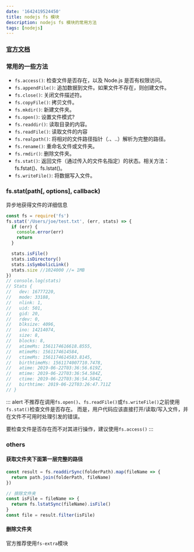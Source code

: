 ```yaml
---
date: '1642419524450'
title: nodejs fs 模块
description: nodejs fs 模块的常用方法
tags: [nodejs]
---
```

### [官方文档](http://nodejs.cn/api/fs.html#file-system)
### 常用的一些方法
 - `fs.access()`: 检查文件是否存在，以及 Node.js 是否有权限访问。
 - `fs.appendFile()`: 追加数据到文件。如果文件不存在，则创建文件。
 - `fs.close()`: 关闭文件描述符。
 - `fs.copyFile()`: 拷贝文件。
 - `fs.mkdir()`: 新建文件夹。
 - `fs.open()`: 设置文件模式?
 - `fs.readdir()`: 读取目录的内容。
 - `fs.readFile()`: 读取文件的内容
 - `fs.realpath()`: 将相对的文件路径指针（.、..）解析为完整的路径。
 - `fs.rename()`: 重命名文件或文件夹。
 - `fs.rmdir()`: 删除文件夹。
 - `fs.stat()`: 返回文件（通过传入的文件名指定）的状态。相关方法：fs.fstat()、fs.lstat()。
 - `fs.writeFile()`: 将数据写入文件。
### fs.stat(path[, options], callback)
异步地获得文件的详细信息
```javascript
const fs = require('fs')
fs.stat('/Users/joe/test.txt', (err, stats) => {
  if (err) {
    console.error(err)
    return
  }

  stats.isFile()
  stats.isDirectory()
  stats.isSymbolicLink()
  stats.size //1024000 //= 1MB
})
// console.log(stats)
// Stats {
//   dev: 16777220,
//   mode: 33188,
//   nlink: 1,
//   uid: 501,
//   gid: 20,
//   rdev: 0,
//   blksize: 4096,
//   ino: 14214074,
//   size: 8,
//   blocks: 8,
//   atimeMs: 1561174616618.8555,
//   mtimeMs: 1561174614584,
//   ctimeMs: 1561174614583.8145,
//   birthtimeMs: 1561174007710.7478,
//   atime: 2019-06-22T03:36:56.619Z,
//   mtime: 2019-06-22T03:36:54.584Z,
//   ctime: 2019-06-22T03:36:54.584Z,
//   birthtime: 2019-06-22T03:26:47.711Z
// }
```
::: alert
不推荐在调用`fs.open()`、`fs.readFile()`或`fs.writeFile()`之前使用`fs.stat()`检查文件是否存在。 而是，用户代码应该直接打开/读取/写入文件，并在文件不可用时处理引发的错误。

要检查文件是否存在而不对其进行操作，建议使用`fs.access()`
:::

### others
#### 获取文件夹下面第一层完整的路径
```javascript
const result = fs.readdirSync(folderPath).map(fileName => {
  return path.join(folderPath, fileName)
})

// 排除文件夹
const isFile = fileName => {
  return fs.lstatSync(fileName).isFile()
}
const file = result.filter(isFile)
```
#### 删除文件夹
官方推荐使用`fs-extra`模块
